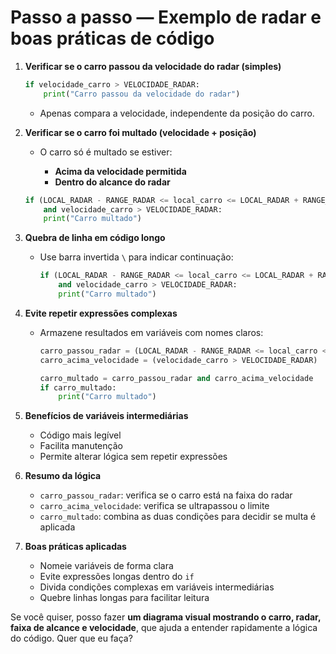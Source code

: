 # Passo a passo — Exemplo de radar e boas práticas de código

1. **Verificar se o carro passou da velocidade do radar (simples)**

   ```python
   if velocidade_carro > VELOCIDADE_RADAR:
       print("Carro passou da velocidade do radar")
   ```

   * Apenas compara a velocidade, independente da posição do carro.

2. **Verificar se o carro foi multado (velocidade + posição)**

   * O carro só é multado se estiver:

     * **Acima da velocidade permitida**
     * **Dentro do alcance do radar**

   ```python
   if (LOCAL_RADAR - RANGE_RADAR <= local_carro <= LOCAL_RADAR + RANGE_RADAR) \
       and velocidade_carro > VELOCIDADE_RADAR:
       print("Carro multado")
   ```

3. **Quebra de linha em código longo**

   * Use barra invertida `\` para indicar continuação:

     ```python
     if (LOCAL_RADAR - RANGE_RADAR <= local_carro <= LOCAL_RADAR + RANGE_RADAR) \
         and velocidade_carro > VELOCIDADE_RADAR:
         print("Carro multado")
     ```

4. **Evite repetir expressões complexas**

   * Armazene resultados em variáveis com nomes claros:

     ```python
     carro_passou_radar = (LOCAL_RADAR - RANGE_RADAR <= local_carro <= LOCAL_RADAR + RANGE_RADAR)
     carro_acima_velocidade = (velocidade_carro > VELOCIDADE_RADAR)

     carro_multado = carro_passou_radar and carro_acima_velocidade
     if carro_multado:
         print("Carro multado")
     ```

5. **Benefícios de variáveis intermediárias**

   * Código mais legível
   * Facilita manutenção
   * Permite alterar lógica sem repetir expressões

6. **Resumo da lógica**

   * `carro_passou_radar`: verifica se o carro está na faixa do radar
   * `carro_acima_velocidade`: verifica se ultrapassou o limite
   * `carro_multado`: combina as duas condições para decidir se multa é aplicada

7. **Boas práticas aplicadas**

   * Nomeie variáveis de forma clara
   * Evite expressões longas dentro do `if`
   * Divida condições complexas em variáveis intermediárias
   * Quebre linhas longas para facilitar leitura

Se você quiser, posso fazer **um diagrama visual mostrando o carro, radar, faixa de alcance e velocidade**, que ajuda a entender rapidamente a lógica do código. Quer que eu faça?
